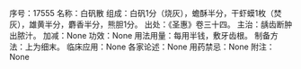 序号：17555
名称：白矾散
组成：白矾1分（烧灰），蟾酥半分，干虾蟆1枚（焚灰），雄黄半分，麝香半分，熊胆1分。
出处：《圣惠》卷三十四。
主治：龋齿断肿出脓汁。
加减：None
功效：None
用法用量：每用半钱，敷牙齿根。
制备方法：上为细末。
临床应用：None
各家论述：None
用药禁忌：None
附注：None
